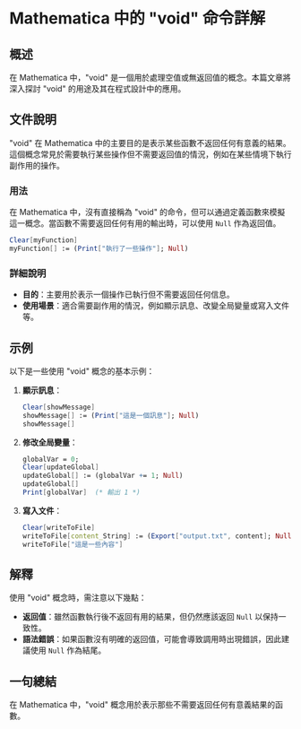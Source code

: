 <!--
Meta Description: # Mathematica 中的 "void" 命令詳解 ## 概述 在 Mathematica 中，"void" 是一個用於處理空值或無返回值的概念。本篇文章將深入探討 "void" 的用途及其在程式設計中的應用。 ## 文件說明 "void" 在 Mathematica 中的主要目的是表示某些函...
Meta Keywords: mathematica, void, null, clear, print
-->

# Mathematica 中的 "void" 命令詳解

## 概述
在 Mathematica 中，"void" 是一個用於處理空值或無返回值的概念。本篇文章將深入探討 "void" 的用途及其在程式設計中的應用。

## 文件說明
"void" 在 Mathematica 中的主要目的是表示某些函數不返回任何有意義的結果。這個概念常見於需要執行某些操作但不需要返回值的情況，例如在某些情境下執行副作用的操作。

### 用法
在 Mathematica 中，沒有直接稱為 "void" 的命令，但可以通過定義函數來模擬這一概念。當函數不需要返回任何有用的輸出時，可以使用 `Null` 作為返回值。

```mathematica
Clear[myFunction]
myFunction[] := (Print["執行了一些操作"]; Null)
```

### 詳細說明
- **目的**：主要用於表示一個操作已執行但不需要返回任何信息。
- **使用場景**：適合需要副作用的情況，例如顯示訊息、改變全局變量或寫入文件等。

## 示例
以下是一些使用 "void" 概念的基本示例：

1. **顯示訊息**：
   ```mathematica
   Clear[showMessage]
   showMessage[] := (Print["這是一個訊息"]; Null)
   showMessage[]
   ```

2. **修改全局變量**：
   ```mathematica
   globalVar = 0;
   Clear[updateGlobal]
   updateGlobal[] := (globalVar += 1; Null)
   updateGlobal[]
   Print[globalVar]  (* 輸出 1 *)
   ```

3. **寫入文件**：
   ```mathematica
   Clear[writeToFile]
   writeToFile[content_String] := (Export["output.txt", content]; Null)
   writeToFile["這是一些內容"]
   ```

## 解釋
使用 "void" 概念時，需注意以下幾點：
- **返回值**：雖然函數執行後不返回有用的結果，但仍然應該返回 `Null` 以保持一致性。
- **語法錯誤**：如果函數沒有明確的返回值，可能會導致調用時出現錯誤，因此建議使用 `Null` 作為結尾。

## 一句總結
在 Mathematica 中，"void" 概念用於表示那些不需要返回任何有意義結果的函數。